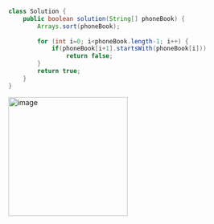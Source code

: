 ````java import java.util.*;

class Solution {
    public boolean solution(String[] phoneBook) {
        Arrays.sort(phoneBook);
        
        for (int i=0; i<phoneBook.length-1; i++) {
            if(phoneBook[i+1].startsWith(phoneBook[i])) 
                return false;
        }
        return true;
    }
}
````
<img width="237" alt="image" src="https://github.com/woohyung0511/CNF_Coding_Study/assets/124226476/d5d16529-647f-4d2f-b5c3-adecedee055e">
